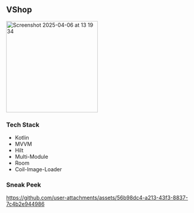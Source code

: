 ## VShop
<img width="245" alt="Screenshot 2025-04-06 at 13 19 34" src="https://github.com/user-attachments/assets/7f1c27b2-b8b5-4251-bc38-c6a132b2ffa0" />

### Tech Stack
* Kotlin
* MVVM
* Hilt
* Multi-Module
* Room
* Coil-Image-Loader

### Sneak Peek
https://github.com/user-attachments/assets/56b98dc4-a213-43f3-8837-7c4b2e944986

